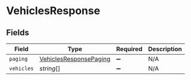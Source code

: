 # VehiclesResponse


## Fields

| Field                                                                   | Type                                                                    | Required                                                                | Description                                                             |
| ----------------------------------------------------------------------- | ----------------------------------------------------------------------- | ----------------------------------------------------------------------- | ----------------------------------------------------------------------- |
| `paging`                                                                | [VehiclesResponsePaging](../../models/shared/vehiclesresponsepaging.md) | :heavy_minus_sign:                                                      | N/A                                                                     |
| `vehicles`                                                              | *string*[]                                                              | :heavy_minus_sign:                                                      | N/A                                                                     |